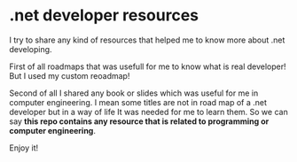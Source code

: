 # .net developer resources
I try to share any kind of resources that helped me to know more about .net developing.

First of all roadmaps that was usefull for me to know what is real developer! But I used my custom reoadmap!

Second of all I shared any book or slides which was useful for me in computer engineering. I mean some titles are not in road map of a .net developer but in a way of life It was needed for me to learn them. So we can say **this repo contains any resource that is related to programming or computer engineering**.

Enjoy it!
